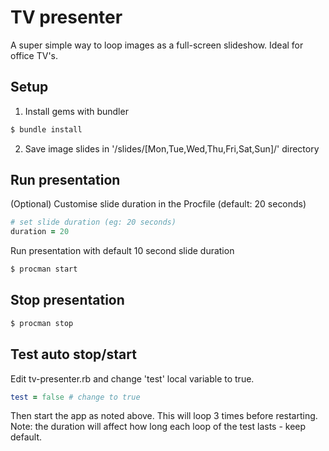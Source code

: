 # TV presenter
A super simple way to loop images as a full-screen slideshow. Ideal for office TV's.

## Setup

1. Install gems with bundler
```bash
$ bundle install
```
2. Save image slides in '/slides/[Mon,Tue,Wed,Thu,Fri,Sat,Sun]/' directory


## Run presentation

(Optional) Customise slide duration in the Procfile (default: 20 seconds)
```ruby
# set slide duration (eg: 20 seconds)
duration = 20
```

Run presentation with default 10 second slide duration
```bash
$ procman start
```


## Stop presentation
```bash
$ procman stop
```


## Test auto stop/start

Edit tv-presenter.rb and change 'test' local variable to true.
```ruby
test = false # change to true
```

Then start the app as noted above.  This will loop 3 times before restarting.
Note: the duration will affect how long each loop of the test lasts - keep default.